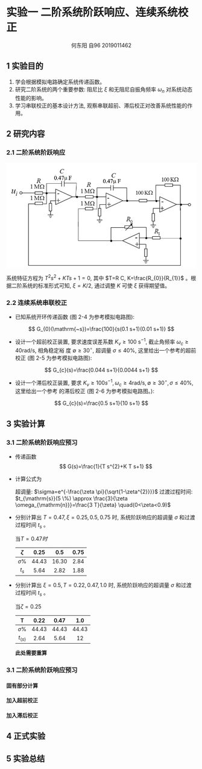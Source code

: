 # 实验一     二阶系统阶跃响应、连续系统校正

<center>何东阳 自96 2019011462</center>

## 1 实验目的

1. 学会根据模拟电路确定系统传递函数。
2. 研究二阶系统的两个重要参数: 阻尼比 $\xi$ 和无阻尼自振角频率 $\omega_{n}$ 对系统动态性能的影响。 
3. 学习串联校正的基本设计方法, 观察串联超前、滞后校正对改善系统性能的作用。

## 2 研究内容

### 2.1 二阶系统阶跃响应

<img src="自控第一次实验.assets/image-20211104205121229.png" alt="image-20211104205121229" style="zoom:67%;" />

系统特征方程为 $T^{2} s^{2}+K T s+1=0$, 其中 $T=R C, K=\frac{R_{0}}{R_{1}}$ 。根据二阶系统的标准形式可知, $\xi=K / 2$, 通过调整 $K$ 可使 $\xi$ 获得期望值。

### 2.2 连续系统串联校正

- 已知系统开环传递函数 (图 2-4 为参考模拟电路图):

$$
G_{0}(\mathrm{~s})=\frac{100}{s(0.1 s+1)(0.01 s+1)}
$$
- 设计一个超前校正装置, 要求速度误差系数 $K_{v} \geq 100 \mathrm{~s}^{-1}$, 截止角频率 $\omega_{c} \geq 40 \mathrm{rad} / \mathrm{s}$, 相角稳定裕 度 $\emptyset \geq 30^{\circ}$, 超调量 $\sigma \leq 40 \%$, 这里给出一个参考的超前校正 (图 2-5 为参考模拟电路图):

$$
G_{c}(s)=\frac{0.044 s+1}{0.0044 s+1}
$$
- 设计一个滞后校正装置, 要求 $K_{v} \geq 100 s^{-1}, \omega_{c} \geq 4 \mathrm{rad} / \mathrm{s}, \emptyset \geq 30^{\circ}, \sigma \leq 40 \%$, 这里给出一个参考 的滞后校正 (图 2-6 为参考模拟电路图。):

$$
G_{c}(s)=\frac{0.5 s+1}{10 s+1}
$$

## 3 实验计算

### 3.1 二阶系统阶跃响应预习

- 传递函数
  $$
  G(s)=\frac{1}{T s^{2}+K T s+1}
  $$

- 计算公式为

  超调量: $\sigma=e^{-\frac{\zeta \pi}{\sqrt{1-\zeta^{2}}}}$
  过渡过程时间: $t_{\mathrm{s}}(5 \%) \approx \frac{3}{\zeta \omega_{\mathrm{n}}}=\frac{3 T}{\zeta} \quad(0<\zeta<0.9)$
  
- 分别计算出 $T=0.47, \xi=0.25,0.5,0.75$ 时, 系统阶跃响应的超调量 $\sigma$ 和过渡过程时间 $t_{s}$ 。

  当$T = 0.47时$

  |  $\zeta$  | 0.25  |  0.5  | 0.75 |
  | :-------: | :---: | :---: | :--: |
  | $\sigma$% | 44.43 | 16.30 | 2.84 |
  |   $t_s$   | 5.64  | 2.82  | 1.88 |

- 分别计算出 $\xi=0.5, T=0.22,0.47,1.0$ 时, 系统阶跃响应的超调量 $\sigma$ 和过渡过程时间 $t_{s}$ 。

  当$\zeta = 0.25$
  
  |     T      | 0.22  | 0.47  |  1.0  |
  | :--------: | :---: | :---: | :---: |
  | $\sigma\%$ | 44.43 | 44.43 | 44.43 |
  |  $t_(s)$   | 2.64  | 5.64  |  12   |
  
  **此处需要重算**

### 3.1 二阶系统阶跃响应预习

#### 固有部分计算



#### 加入超前校正



#### 加入滞后校正



## 4 正式实验



## 5 实验总结

